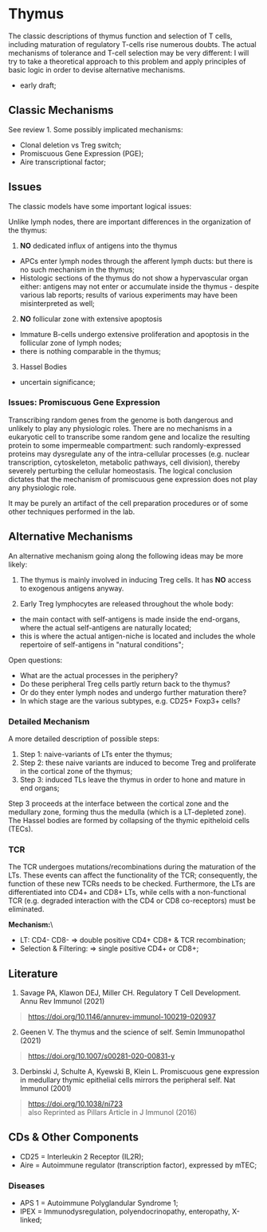 
# Thymus

The classic descriptions of thymus function and selection of T cells, including maturation of regulatory T-cells rise numerous doubts. The actual mechanisms of tolerance and T-cell selection may be very different: I will try to take a theoretical approach to this problem and apply principles of basic logic in order to devise alternative mechanisms.

- early draft;


## Classic Mechanisms

See review 1. Some possibly implicated mechanisms:
- Clonal deletion vs Treg switch;
- Promiscuous Gene Expression (PGE);
- Aire transcriptional factor;

## Issues

The classic models have some important logical issues:

Unlike lymph nodes, there are important differences in the organization of the thymus:

1. **NO** dedicated influx of antigens into the thymus
- APCs enter lymph nodes through the afferent lymph ducts: but there is no such mechanism in the thymus;
- Histologic sections of the thymus do not show a hypervascular organ either: antigens may not enter or accumulate inside the thymus - despite various lab reports; results of various experiments may have been misinterpreted as well;

2. **NO** follicular zone with extensive apoptosis
- Immature B-cells undergo extensive proliferation and apoptosis in the follicular zone of lymph nodes;
- there is nothing comparable in the thymus;

3. Hassel Bodies
- uncertain significance;

### Issues: Promiscuous Gene Expression

Transcribing random genes from the genome is both dangerous and unlikely to play any physiologic roles. There are no mechanisms in a eukaryotic cell to transcribe some random gene and localize the resulting protein to some impermeable compartment: such randomly-expressed proteins may dysregulate any of the intra-cellular processes (e.g. nuclear transcription, cytoskeleton, metabolic pathways, cell division), thereby severely perturbing the cellular homeostasis. The logical conclusion dictates that the mechanism of promiscuous gene expression does not play any physiologic role.

It may be purely an artifact of the cell preparation procedures or of some other techniques performed in the lab.


## Alternative Mechanisms

An alternative mechanism going along the following ideas may be more likely:

1. The thymus is mainly involved in inducing Treg cells. It has **NO** access to exogenous antigens anyway.

2. Early Treg lymphocytes are released throughout the whole body:
- the main contact with self-antigens is made inside the end-organs, where the actual self-antigens are naturally located;
- this is where the actual antigen-niche is located and includes the whole repertoire of self-antigens in "natural conditions";

Open questions:
- What are the actual processes in the periphery?
- Do these peripheral Treg cells partly return back to the thymus?
- Or do they enter lymph nodes and undergo further maturation there?
- In which stage are the various subtypes, e.g. CD25+ Foxp3+ cells?

### Detailed Mechanism

A more detailed description of possible steps:

1. Step 1: naive-variants of LTs enter the thymus;
2. Step 2: these naive variants are induced to become Treg and proliferate in the cortical zone of the thymus;
3. Step 3: induced TLs leave the thymus in order to hone and mature in end organs;

Step 3 proceeds at the interface between the cortical zone and the medullary zone, forming thus the medulla (which is a LT-depleted zone). The Hassel bodies are formed by collapsing of the thymic epitheloid cells (TECs).


### TCR

The TCR undergoes mutations/recombinations during the maturation of the LTs. These events can affect the functionality of the TCR; consequently, the function of these new TCRs needs to be checked. Furthermore, the LTs are differentiated into CD4+ and CD8+ LTs, while cells with a non-functional TCR (e.g. degraded interaction with the CD4 or CD8 co-receptors) must be eliminated.

**Mechanism:**\
- LT: CD4- CD8- => double positive CD4+ CD8+ & TCR recombination;
- Selection & Filtering: => single positive CD4+ or CD8+;


## Literature

1. Savage PA, Klawon DEJ, Miller CH. Regulatory T Cell Development. Annu Rev Immunol (2021)
> https://doi.org/10.1146/annurev-immunol-100219-020937

2. Geenen V. The thymus and the science of self. Semin Immunopathol (2021)
> https://doi.org/10.1007/s00281-020-00831-y

3. Derbinski J, Schulte A, Kyewski B, Klein L. Promiscuous gene expression in medullary thymic epithelial cells mirrors the peripheral self. Nat Immunol (2001)
> https://doi.org/10.1038/ni723 \
> also Reprinted as Pillars Article in J Immunol (2016)


## CDs & Other Components

- CD25 = Interleukin 2 Receptor (IL2R);
- Aire = Autoimmune regulator (transcription factor), expressed by mTEC;

### Diseases

- APS 1 = Autoimmune Polyglandular Syndrome 1;
- IPEX  = Immunodysregulation, polyendocrinopathy, enteropathy, X-linked;
